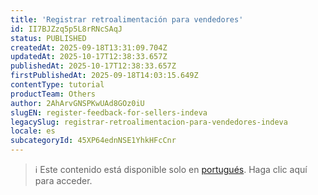 ```yaml
---
title: 'Registrar retroalimentación para vendedores'
id: II7BJZzq5p5L8rRNcSAqJ
status: PUBLISHED
createdAt: 2025-09-18T13:31:09.704Z
updatedAt: 2025-10-17T12:38:33.657Z
publishedAt: 2025-10-17T12:38:33.657Z
firstPublishedAt: 2025-09-18T14:03:15.649Z
contentType: tutorial
productTeam: Others
author: 2AhArvGNSPKwUAd8GOz0iU
slugEN: register-feedback-for-sellers-indeva
legacySlug: registrar-retroalimentacion-para-vendedores-indeva
locale: es
subcategoryId: 45XP64ednNSE1YhkHFcCnr
---
```


> ℹ️ Este contenido está disponible solo en [portugués](/pt/tutorial/registrar-feedback-para-vendedores-indeva--II7BJZzq5p5L8rRNcSAqJ). Haga clic aquí para acceder.
